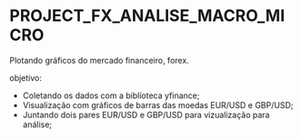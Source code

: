 # PROJECT_FX_ANALISE_MACRO_MICRO
 Plotando gráficos do mercado financeiro, forex.
 
 objetivo:
* Coletando os dados com a biblíoteca yfinance;
* Visualização com gráficos de barras das moedas EUR/USD e GBP/USD;
* Juntando dois pares EUR/USD e GBP/USD para vizualização para análise;

